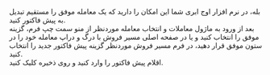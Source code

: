 <p>بله، در نرم افزار اوج ابری شما این امکان را دارید که یک معامله موفق را مستقیم تبدیل به پیش فاکتور کنید.<br>بعد از ورود به ماژول معاملات و انتخاب معامله موردنظر از منو سمت چپ فرم، گزینه موفق را انتخاب کنید و یا در صفحه اصلی مسیر فروش با درگ و دراپ معامله خود را در ستون موفق قرار دهید، در فرم مسیر فروش موردنظر گزینه پیش فاکتور جدید را انتخاب کنید.<br>اقلام پیش فاکتور را وارد کنید و روی ذخیره کلیک کنید.</p>